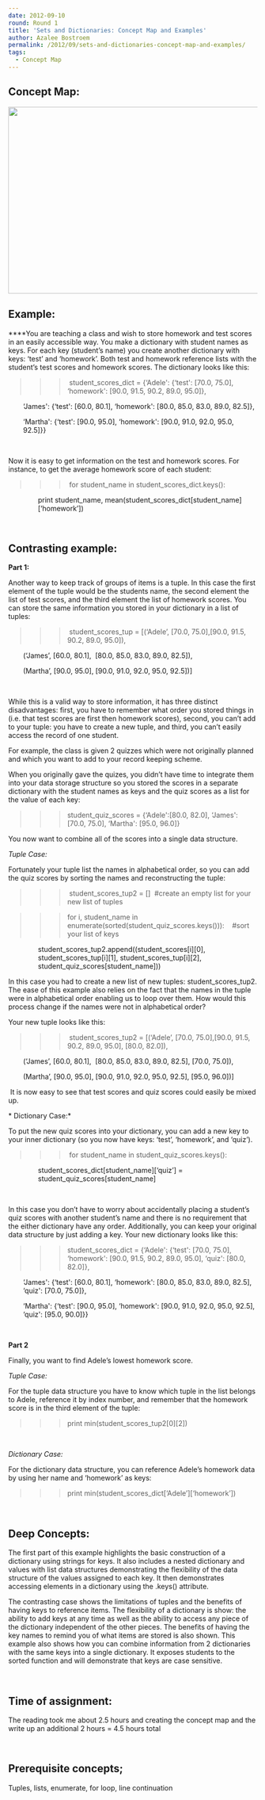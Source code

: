 ```yaml
---
date: 2012-09-10
round: Round 1
title: 'Sets and Dictionaries: Concept Map and Examples'
author: Azalee Bostroem
permalink: /2012/09/sets-and-dictionaries-concept-map-and-examples/
tags:
  - Concept Map
---
```

## Concept Map:

[<img class="aligncenter size-large wp-image-264" title="dict_set_concept_map" src="http://files.software-carpentry.org/training-course/2012/09/dict_set_concept_map-1024x547.png" alt="" width="707" height="377" />][1]

## Example:

****You are teaching a class and wish to store homework and test scores in an easily accessible way. You make a dictionary with student names as keys. For each key (student&#8217;s name) you create another dictionary with keys: &#8216;test&#8217; and &#8216;homework&#8217;. Both test and homework reference lists with the student&#8217;s test scores and homework scores. The dictionary looks like this:

>>>  student\_scores\_dict = {&#8216;Adele': {&#8216;test': [70.0, 75.0], &#8216;homework': [90.0, 91.5, 90.2, 89.0, 95.0]}, 

<p style="padding-left: 30px;">
  &#8216;James': {&#8216;test': [60.0, 80.1], &#8216;homework': [80.0, 85.0, 83.0, 89.0, 82.5]},
</p>

<p style="padding-left: 30px;">
  &#8216;Martha': {&#8216;test': [90.0, 95.0], &#8216;homework': [90.0, 91.0, 92.0, 95.0, 92.5]}}
</p>

&nbsp;

Now it is easy to get information on the test and homework scores. For instance, to get the average homework score of each student:

>>> for student\_name in student\_scores_dict.keys():

<p style="padding-left: 60px;">
  print student_name, mean(student_scores_dict[student_name][&#8216;homework&#8217;])
</p>

&nbsp;

## Contrasting example:

**Part 1:**

Another way to keep track of groups of items is a tuple. In this case the first element of the tuple would be the students name, the second element the list of test scores, and the third element the list of homework scores. You can store the same information you stored in your dictionary in a list of tuples:

>>> student\_scores\_tup = [(&#8216;Adele&#8217;, [70.0, 75.0],[90.0, 91.5, 90.2, 89.0, 95.0]),  

<p style="padding-left: 30px;">
  (&#8216;James&#8217;, [60.0, 80.1],  [80.0, 85.0, 83.0, 89.0, 82.5]),
</p>

<p style="padding-left: 30px;">
  (Martha&#8217;, [90.0, 95.0], [90.0, 91.0, 92.0, 95.0, 92.5])]
</p>

&nbsp;

While this is a valid way to store information, it has three distinct disadvantages: first, you have to remember what order you stored things in (i.e. that test scores are first then homework scores), second, you can&#8217;t add to your tuple: you have to create a new tuple, and third, you can&#8217;t easily access the record of one student.

For example, the class is given 2 quizzes which were not originally planned and which you want to add to your record keeping scheme.

When you originally gave the quizes, you didn&#8217;t have time to integrate them into your data storage structure so you stored the scores in a separate dictionary with the student names as keys and the quiz scores as a list for the value of each key:

>>> student\_quiz\_scores = {&#8216;Adele':[80.0, 82.0], &#8216;James': [70.0, 75.0], &#8216;Martha': [95.0, 96.0]}

You now want to combine all of the scores into a single data structure.

*Tuple Case:*

Fortunately your tuple list the names in alphabetical order, so you can add the quiz scores by sorting the names and reconstructing the tuple:

>>> student\_scores\_tup2 = []  #create an empty list for your new list of tuples

>>> for i, student\_name in enumerate(sorted(student\_quiz_scores.keys())):    #sort your list of keys

<p style="padding-left: 60px;">
  student_scores_tup2.append((student_scores[i][0], student_scores_tup[i][1], student_scores_tup[i][2], student_quiz_scores[student_name]))
</p>

In this case you had to create a new list of new tuples: student\_scores\_tup2. The ease of this example also relies on the fact that the names in the tuple were in alphabetical order enabling us to loop over them. How would this process change if the names were not in alphabetical order?

Your new tuple looks like this:

>>> student\_scores\_tup2 = [(&#8216;Adele&#8217;, [70.0, 75.0],[90.0, 91.5, 90.2, 89.0, 95.0], [80.0, 82.0]),  

<p style="padding-left: 30px;">
  (&#8216;James&#8217;, [60.0, 80.1],  [80.0, 85.0, 83.0, 89.0, 82.5], [70.0, 75.0]),
</p>

<p style="padding-left: 30px;">
  (Martha&#8217;, [90.0, 95.0], [90.0, 91.0, 92.0, 95.0, 92.5], [95.0, 96.0])]
</p>

 It is now easy to see that test scores and quiz scores could easily be mixed up.

* Dictionary Case:*

To put the new quiz scores into your dictionary, you can add a new key to your inner dictionary (so you now have keys: &#8216;test&#8217;, &#8216;homework&#8217;, and &#8216;quiz&#8217;).

>>> for student\_name in student\_quiz_scores.keys():

<p style="padding-left: 60px;">
  student_scores_dict[student_name][&#8216;quiz&#8217;] = student_quiz_scores[student_name]
</p>

&nbsp;

In this case you don&#8217;t have to worry about accidentally placing a student&#8217;s quiz scores with another student&#8217;s name and there is no requirement that the either dictionary have any order. Additionally, you can keep your original data structure by just adding a key. Your new dictionary looks like this:

>>> student\_scores\_dict = {&#8216;Adele': {&#8216;test': [70.0, 75.0], &#8216;homework': [90.0, 91.5, 90.2, 89.0, 95.0], &#8216;quiz': [80.0, 82.0]}, 

<p style="padding-left: 30px;">
  &#8216;James': {&#8216;test': [60.0, 80.1], &#8216;homework': [80.0, 85.0, 83.0, 89.0, 82.5], &#8216;quiz': [70.0, 75.0]},
</p>

<p style="padding-left: 30px;">
  &#8216;Martha': {&#8216;test': [90.0, 95.0], &#8216;homework': [90.0, 91.0, 92.0, 95.0, 92.5], &#8216;quiz': [95.0, 90.0]}}
</p>

&nbsp;

**Part 2**

Finally, you want to find Adele&#8217;s lowest homework score.

*Tuple Case:*

For the tuple data structure you have to know which tuple in the list belongs to Adele, reference it by index number, and remember that the homework score is in the third element of the tuple:

>>> print min(student\_scores\_tup2\[0\]\[2\])

&nbsp;

*Dictionary Case:*

For the dictionary data structure, you can reference Adele&#8217;s homework data by using her name and &#8216;homework&#8217; as keys:

>>> print min(student\_scores\_dict\[&#8216;Adele&#8217;\]\[&#8216;homework&#8217;\])

&nbsp;

## Deep Concepts:

The first part of this example highlights the basic construction of a dictionary using strings for keys. It also includes a nested dictionary and values with list data structures demonstrating the flexibility of the data structure of the values assigned to each key. It then demonstrates accessing elements in a dictionary using the .keys() attribute.

The contrasting case shows the limitations of tuples and the benefits of having keys to reference items. The flexibility of a dictionary is show: the ability to add keys at any time as well as the ability to access any piece of the dictionary independent of the other pieces. The benefits of having the key names to remind you of what items are stored is also shown. This example also shows how you can combine information from 2 dictionaries with the same keys into a single dictionary. It exposes students to the sorted function and will demonstrate that keys are case sensitive.

&nbsp;

## Time of assignment:

The reading took me about 2.5 hours and creating the concept map and the write up an additional 2 hours = 4.5 hours total

&nbsp;

## Prerequisite concepts;

Tuples, lists, enumerate, for loop, line continuation

 [1]: http://files.software-carpentry.org/training-course/2012/09/dict_set_concept_map.png
